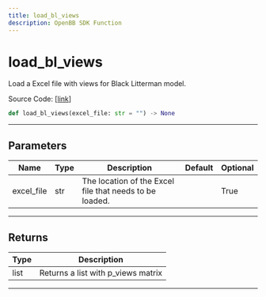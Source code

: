 ```yaml
---
title: load_bl_views
description: OpenBB SDK Function
---
```


# load_bl_views

Load a Excel file with views for Black Litterman model.

Source Code: [[link](https://github.com/OpenBB-finance/OpenBBTerminal/tree/main/openbb_terminal/portfolio/portfolio_optimization/excel_model.py#L101)]

```python
def load_bl_views(excel_file: str = "") -> None
```
---
## Parameters

| Name | Type | Description | Default | Optional |
| ---- | ---- | ----------- | ------- | -------- |
| excel_file | str | The location of the Excel file that needs to be loaded. |  | True |

---
## Returns

| Type | Description |
| ---- | ----------- |
| list | Returns a list with p_views matrix |

---
